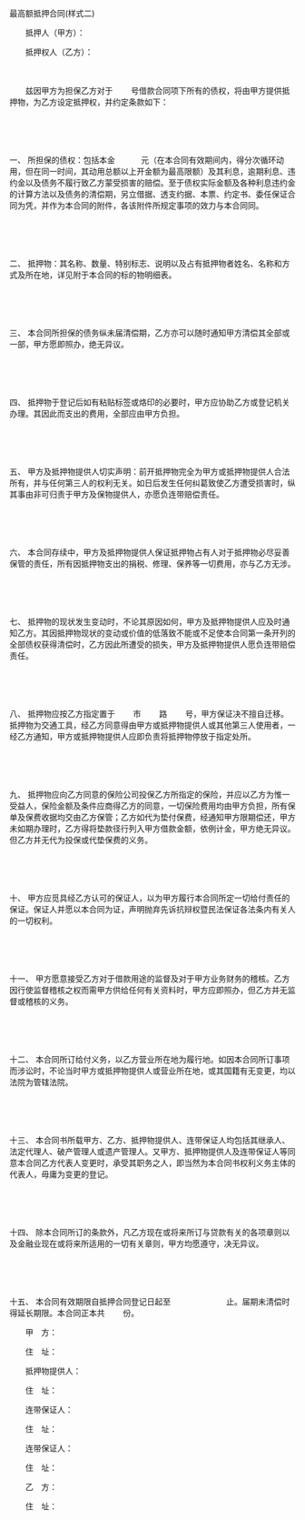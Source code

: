 



最高额抵押合同(样式二)



 

　　抵押人（甲方）：

　　抵押权人（乙方）：　　

　　

　　兹因甲方为担保乙方对于　　 号借款合同项下所有的债权，将由甲方提供抵押物，为乙方设定抵押权，并约定条款如下：

　　

　　

一、
所担保的债权：包括本金　　　 元（在本合同有效期间内，得分次循环动用，但在同一时间，其动用总额以上开金额为最高限额）及其利息，逾期利息、违约金以及债务不履行致乙方蒙受损害的赔偿。至于债权实际金额及各种利息违约金的计算方法以及债务的清偿期，另立借据、透支约据、本票、约定书、委任保证合同为凭，并作为本合同的附件，各该附件所规定事项的效力与本合同同。

　　

　　

二、
抵押物：其名称、数量、特别标志、说明以及占有抵押物者姓名、名称和方式及所在地，详见附于本合同的标的物明细表。

　　

　　

三、
本合同所担保的债务纵未届清偿期，乙方亦可以随时通知甲方清偿其全部或一部，甲方愿即照办，绝无异议。

　　

　　

四、
抵押物于登记后如有粘贴标签或烙印的必要时，甲方应协助乙方或登记机关办理。其因此而支出的费用，全部应由甲方负担。

　　

　　

五、
甲方及抵押物提供人切实声明：前开抵押物完全为甲方或抵押物提供人合法所有，并与任何第三人的权利无关。如日后发生任何纠葛致使乙方遭受损害时，纵其事由非可归责于甲方及保物提供人，亦愿负连带赔偿责任。

　　

　　

六、
本合同存续中，甲方及抵押物提供人保证抵押物占有人对于抵押物必尽妥善保管的责任，所有因抵押物支出的捐税、修理、保养等一切费用，亦与乙方无涉。

　　

　　

七、
抵押物的现状发生变动时，不论其原因如何，甲方及抵押物提供人应及时通知乙方。其因抵押物现状的变动或价值的低落致不能或不足使本合同第一条开列的全部债权获得清偿时，乙方因此所遭受的损失，甲方及抵押物提供人愿负连带赔偿责任。

　　

　　

八、
抵押物应按乙方指定置于　　 市　　 路　　 号，甲方保证决不擅自迁移。抵押物为交通工具，经乙方同意得由甲方或抵押物提供人或其他第三人使用者，一经乙方通知，甲方或抵押物提供人应即负责将抵押物停放于指定处所。

　　

　　

九、
抵押物应向乙方同意的保险公司投保乙方所指定的保险，并应以乙方为惟一受益人，保险金额及条件应商得乙方的同意，一切保险费用均由甲方负担，所有保单及保费收据均交由乙方保管；乙方如代为垫付保费，经通知甲方限期偿还，甲方未如期办理时，乙方得将垫款径行列入甲方借款金额，依例计金，甲方绝无异议。但乙方并无代为投保或代垫保费的义务。

　　

　　

十、
甲方应觅具经乙方认可的保证人，以为甲方履行本合同所定一切给付责任的保证。保证人并愿以本合同为证，声明抛弃先诉抗辩权暨民法保证各法条内有关人的一切权利。

　　

　　

十一、
甲方愿意接受乙方对于借款用途的监督及对于甲方业务财务的稽核。乙方因行使监督稽核之权而需甲方供给任何有关资料时，甲方应即照办，但乙方并无监督或稽核的义务。

　　

　　

十二、
本合同所订给付义务，以乙方营业所在地为履行地。如因本合同所订事项而涉讼时，不论当时甲方或抵押物提供人或营业所在地，或其国籍有无变更，均以 法院为管辖法院。

　　

　　

十三、
本合同书所载甲方、乙方、抵押物提供人、连带保证人均包括其继承人、法定代理人、破产管理人或遗产管理人。又甲方、抵押物提供人及连带保证人等同意本合同乙方代表人变更时，承受其职务之人，即当然为本合同书权利义务主体的代表人，毋庸为变更的登记。

　　

　　

十四、
除本合同所订的条款外，凡乙方现在或将来所订与贷款有关的各项章则以及金融业现在或将来所适用的一切有关章则，甲方均愿遵守，决无异议。

　　

　　

十五、
本合同有效期限自抵押合同登记日起至　　　　　　　止。届期未清偿时得延长期限。本合同正本共　　 份。　　

　　甲　方：

　　住　址：　　

　　抵押物提供人：

　　住　址：　

　　连带保证人：

　　住　址：　　

　　连带保证人：

　　住　址：　　

　　乙　方：

　　住　址：

　　